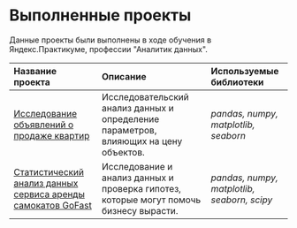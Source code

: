 # Выполненные проекты

Данные проекты были выполнены в ходе обучения в Яндекс.Практикуме, профессии "Аналитик данных".

| Название проекта | Описание | Используемые библиотеки | 
| :---------------------- | :---------------------- | :---------------------- |
|[Исследование объявлений о продаже квартир](https://github.com/NinaLen10/Practicum_projects/tree/main/Yandex%20Real%20Estate)|Исследовательский анализ данных и определение параметров, влияющих на цену объектов.| *pandas, numpy, matplotlib, seaborn*|
|[Статистический анализ данных сервиса аренды самокатов GoFast]([https://github.com/NinaLen10/Practicum_projects/tree/main/Yandex%20Real%20Estate](https://github.com/NinaLen10/Practicum_projects/tree/main/GoFast))|Исследование и анализ данных и проверка гипотез, которые могут помочь бизнесу вырасти. | *pandas, numpy, matplotlib, seaborn, scipy*|
